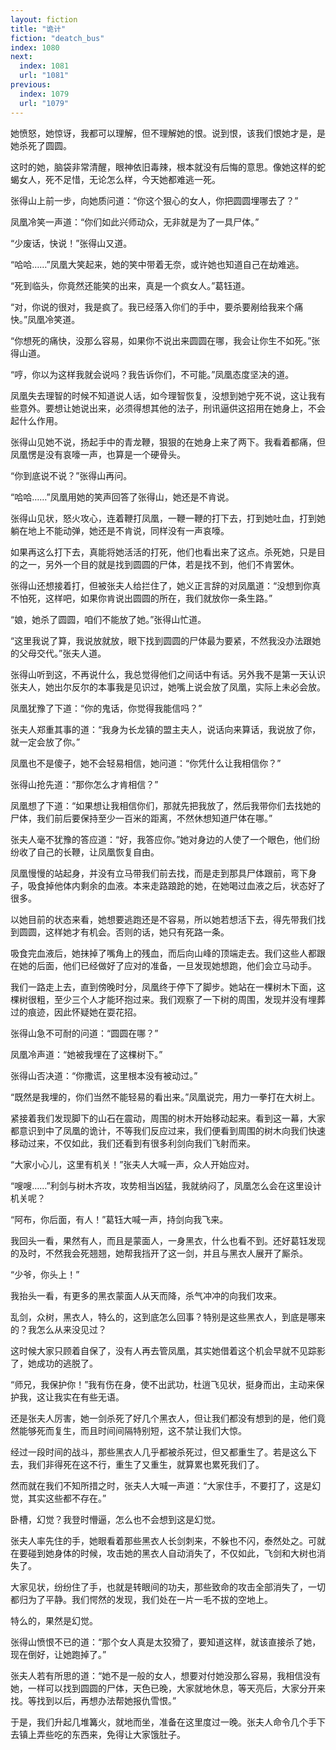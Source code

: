 ```yaml
---
layout: fiction
title: "诡计"
fiction: "deatch_bus"
index: 1080
next:
  index: 1081
  url: "1081"
previous:
  index: 1079
  url: "1079"
---
```

她愤怒，她惊讶，我都可以理解，但不理解她的恨。说到恨，该我们恨她才是，是她杀死了圆圆。

这时的她，脑袋非常清醒，眼神依旧毒辣，根本就没有后悔的意思。像她这样的蛇蝎女人，死不足惜，无论怎么样，今天她都难逃一死。

张得山上前一步，向她质问道：“你这个狠心的女人，你把圆圆埋哪去了？”

凤凰冷笑一声道：“你们如此兴师动众，无非就是为了一具尸体。”

“少废话，快说！”张得山又道。

“哈哈……”凤凰大笑起来，她的笑中带着无奈，或许她也知道自己在劫难逃。

“死到临头，你竟然还能笑的出来，真是一个疯女人。”葛钰道。

“对，你说的很对，我是疯了。我已经落入你们的手中，要杀要剐给我来个痛快。”凤凰冷笑道。

“你想死的痛快，没那么容易，如果你不说出来圆圆在哪，我会让你生不如死。”张得山道。

“哼，你以为这样我就会说吗？我告诉你们，不可能。”凤凰态度坚决的道。

凤凰失去理智的时候不知道说人话，如今理智恢复，没想到她宁死不说，这让我有些意外。要想让她说出来，必须得想其他的法子，刑讯逼供这招用在她身上，不会起什么作用。

张得山见她不说，扬起手中的青龙鞭，狠狠的在她身上来了两下。我看着都痛，但凤凰愣是没有哀嚎一声，也算是一个硬骨头。

“你到底说不说？”张得山再问。

“哈哈……”凤凰用她的笑声回答了张得山，她还是不肯说。

张得山见状，怒火攻心，连着鞭打凤凰，一鞭一鞭的打下去，打到她吐血，打到她躺在地上不能动弹，她还是不肯说，同样没有一声哀嚎。

如果再这么打下去，真能将她活活的打死，他们也看出来了这点。杀死她，只是目的之一，另外一个目的就是找到圆圆的尸体，若是找不到，他们不肯罢休。

张得山还想接着打，但被张夫人给拦住了，她义正言辞的对凤凰道：“没想到你真不怕死，这样吧，如果你肯说出圆圆的所在，我们就放你一条生路。”

“娘，她杀了圆圆，咱们不能放了她。”张得山忙道。

“这里我说了算，我说放就放，眼下找到圆圆的尸体最为要紧，不然我没办法跟她的父母交代。”张夫人道。

张得山听到这，不再说什么，我总觉得他们之间话中有话。另外我不是第一天认识张夫人，她出尔反尔的本事我是见识过，她嘴上说会放了凤凰，实际上未必会放。

凤凰犹豫了下道：“你的鬼话，你觉得我能信吗？”

张夫人郑重其事的道：“我身为长龙镇的盟主夫人，说话向来算话，我说放了你，就一定会放了你。”

凤凰也不是傻子，她不会轻易相信，她问道：“你凭什么让我相信你？”

张得山抢先道：“那你怎么才肯相信？”

凤凰想了下道：“如果想让我相信你们，那就先把我放了，然后我带你们去找她的尸体，我们前后要保持至少一百米的距离，不然休想知道尸体在哪。”

张夫人毫不犹豫的答应道：“好，我答应你。”她对身边的人使了一个眼色，他们纷纷收了自己的长鞭，让凤凰恢复自由。

凤凰慢慢的站起身，并没有立马带我们前去找，而是走到那具尸体跟前，弯下身子，吸食掉他体内剩余的血液。本来走路踉跄的她，在她喝过血液之后，状态好了很多。

以她目前的状态来看，她想要逃跑还是不容易，所以她若想活下去，得先带我们找到圆圆，这样她才有机会。否则的话，她只有死路一条。

吸食完血液后，她抹掉了嘴角上的残血，而后向山峰的顶端走去。我们这些人都跟在她的后面，他们已经做好了应对的准备，一旦发现她想跑，他们会立马动手。

我们一路走上去，直到傍晚时分，凤凰终于停下了脚步。她站在一棵树木下面，这棵树很粗，至少三个人才能环抱过来。我们观察了一下树的周围，发现并没有埋葬过的痕迹，因此怀疑她在耍花招。

张得山急不可耐的问道：“圆圆在哪？”

凤凰冷声道：“她被我埋在了这棵树下。”

张得山否决道：“你撒谎，这里根本没有被动过。”

“既然是我埋的，你们当然不能轻易的看出来。”凤凰说完，用力一拳打在大树上。

紧接着我们发现脚下的山石在震动，周围的树木开始移动起来。看到这一幕，大家都意识到中了凤凰的诡计，不等我们反应过来，我们便看到周围的树木向我们快速移动过来，不仅如此，我们还看到有很多利剑向我们飞射而来。

“大家小心儿，这里有机关！”张夫人大喊一声，众人开始应对。

“嗖嗖……”利剑与树木齐攻，攻势相当凶猛，我就纳闷了，凤凰怎么会在这里设计机关呢？

“阿布，你后面，有人！”葛钰大喊一声，持剑向我飞来。

我回头一看，果然有人，而且是蒙面人，一身黑衣，什么也看不到。还好葛钰发现的及时，不然我会死翘翘，她帮我挡开了这一剑，并且与黑衣人展开了厮杀。

“少爷，你头上！”

我抬头一看，有更多的黑衣蒙面人从天而降，杀气冲冲的向我们攻来。

乱剑，众树，黑衣人，特么的，这到底怎么回事？特别是这些黑衣人，到底是哪来的？我怎么从来没见过？

这时候大家只顾着自保了，没有人再去管凤凰，其实她借着这个机会早就不见踪影了，她成功的逃脱了。

“师兄，我保护你！”我有伤在身，使不出武功，杜逍飞见状，挺身而出，主动来保护我，这让我实在有些无语。

还是张夫人厉害，她一剑杀死了好几个黑衣人，但让我们都没有想到的是，他们竟然能够死而复生，而且时间间隔特别短，这不禁让我们大惊。

经过一段时间的战斗，那些黑衣人几乎都被杀死过，但又都重生了。若是这么下去，我们非得死在这不行，重生了又重生，就算累也累死我们了。

然而就在我们不知所措之时，张夫人大喊一声道：“大家住手，不要打了，这是幻觉，其实这些都不存在。”

卧槽，幻觉？我登时懵逼，怎么也不会想到这是幻觉。

张夫人率先住的手，她眼看着那些黑衣人长剑刺来，不躲也不闪，泰然处之。可就在要碰到她身体的时候，攻击她的黑衣人自动消失了，不仅如此，飞剑和大树也消失了。

大家见状，纷纷住了手，也就是转眼间的功夫，那些致命的攻击全部消失了，一切都归为了平静。我们愕然的发现，我们处在一片一毛不拔的空地上。

特么的，果然是幻觉。

张得山愤恨不已的道：“那个女人真是太狡猾了，要知道这样，就该直接杀了她，现在倒好，让她跑掉了。”

张夫人若有所思的道：“她不是一般的女人，想要对付她没那么容易，我相信没有她，一样可以找到圆圆的尸体，天色已晚，大家就地休息，等天亮后，大家分开来找。等找到以后，再想办法帮她报仇雪恨。”

于是，我们升起几堆篝火，就地而坐，准备在这里度过一晚。张夫人命令几个手下去镇上弄些吃的东西来，免得让大家饿肚子。